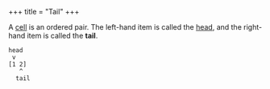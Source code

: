 +++
title = "Tail"
+++

A [cell](/glossary/cell) is an ordered pair. The
left-hand item is called the [head](/glossary/head),
and the right-hand item is called the **tail**.

```
head
 v 
[1 2]
   ^
  tail
```

